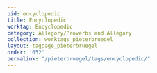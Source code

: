 ```yaml
---
pid: encyclopedic
title: Encyclopedic
worktag: Encyclopedic
category: Allegory/Proverbs and Allegory
collection: worktags_pieterbruegel
layout: tagpage_pieterbruegel
order: '052'
permalink: "/pieterbruegel/tags/encyclopedic/"
---
```

